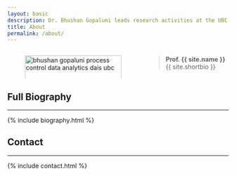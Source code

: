 ```yaml
---
layout: basic
description: Dr. Bhushan Gopaluni leads research activities at the UBC DAIS Lab. He is a Professor in the Department of Chemical and Biological Engineering and Vice-Provost and Associate Vice-President, Faculty Planning in the Office of the Provost and Vice-President Academic, UBC Vancouver. From 2017 to 2022, he was the Associate Dean for Education and Professional Development in the Faculty of Applied Science at the University of British Columbia (UBC).
title: About
permalink: /about/
---
```


<section>
  <div class="columns is-multiline">
    <div class="column is-one-fifth is-full-tablet">
      <figure class="image is-pulled-right is-128x128">
        <a href="{{ site.baseurl }}/about/"><img alt="bhushan gopaluni process control data analytics dais ubc" title="Bhushan Gopaluni" class="is-rounded is-profile" style="height: 100%; object-fit: cover;" src="{{ site.baseurl }}/assets/profile/bhushan.jpg"></a>
      </figure>
    </div> 
    <div class="column">   
      <div class="content">
        <blockquote><p><b>Prof. {{ site.name }}</b> {{ site.shortbio }} </p></blockquote>
      </div>
    </div>
  </div>
</section>

## Full Biography
---

{% include biography.html %}

## Contact
---

<div class="column is-half is-full-tablet">
  <div class="box has-background-info-light">
    {% include contact.html %}
  </div>
</div>
